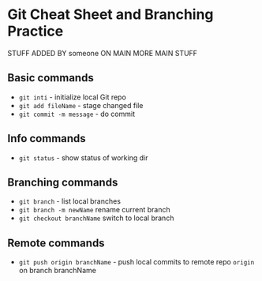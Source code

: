 # Git Cheat Sheet and Branching Practice

STUFF ADDED BY someone ON 
MAIN
MORE MAIN STUFF
## Basic commands
* `git inti` - initialize local Git repo
* `git add fileName` - stage changed file
* `git commit -m message` - do commit

## Info commands
* `git status` - show status of working dir

## Branching commands
* `git branch` - list local branches
* `git branch -m newName` rename current branch
* `git checkout branchName` switch to local branch

## Remote commands
* `git push origin branchName` - push local commits to remote repo `origin` on branch branchName

